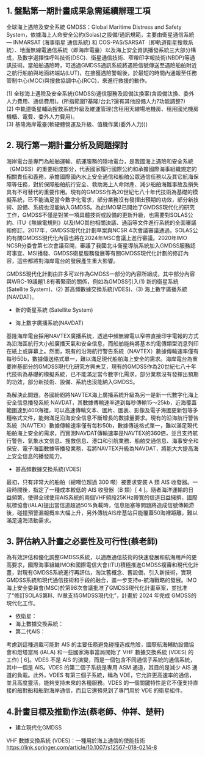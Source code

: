 ## 1. 盤點第一期計畫成果急需延續辦理工項  

全球海上遇險及安全系統 GMDSS：Global Maritime Distress and Safety System，依據海上人命安全公約(Solas)之設備/通訊規範，主要由衛星通信系統— INMARSAT (海事衛星 通信系統) 和 COS-PAS/SARSAT（即軌道衛星搜救系統）、地面無線電通信系統（即海岸電臺）以及海上安全資訊播發系統三大部分構成，及數字選擇性呼叫技術(DSC)、衛星通信技術、窄帶印字報技術(NBDP)等通訊技術。當船舶遇險時，可透過GMDSS通訊系統將遇險信號傳送至遇險船舶附近之航行船舶與地面終端站(LUT)，在接獲遇險警報後，於最短的時間內通報至任務管制中心(MCC)與搜救協調中心(RCC)，來進行救援的動作。  

(1)	全球海上遇險及安全系統(GMDSS)通信服務及設備汰換案(含設備汰換、委外人力費用、通信費用)。(所指範圍?基隆/台北?還有其他設備人力?功能調整?)  
(2)	中軌道衛星輔助搜救系統升級及維運管理(含租用天線場地機房、租用國光機房機櫃、電費、委外人力費用)。  
(3) 基隆海岸電臺(軟硬體營運及升級、值機作業(委外人力)))

## 2. 現行第一期計畫分析及問題探討  

海岸電台是專門為船舶運輸、航運服務的陸地電台，是我國海上遇險和安全系統（GMDSS）的重要組成部分，代表國家履行國際公約和承擔國際海事組織規定的相關責任和義務，承擔國際國內水上安全通信和船舶公眾通信任務以及其它航海保障等任務，對於保障船舶航行安全、救助海上人命財產、減少船舶海難事故及損失具有不可替代的重要作用。現有的GMDSS作為20世紀七八十年代技術為基礎的模擬系統，已不能滿足當今數字化需求，部分業務沒有發揮出預期的功效，部分新技術、設備、系統也沒能納入GMDSS。為此IMO早已開始了GMDSS現代化的研究工作，GMDSS不僅是對某一項具體技術或設備的更新升級，也需要對SOLAS公約、ITU《無線電規則》以及IMO其他相關決議、通函等文件進行系統的全面審議和修訂。2017年，GMDSS現代化計劃草案與NCSR 4次會議審議通過。SOLAS公約有關GMDSS現代化內容也將在2024年MSC會議上進行審議。2020年IMO NCSR分委會第七次會議召開，審議了我國北斗衛星導航系統加入GMDSS服務認可事宜、MSI播發、GMDSS衛星服務發展等有關GMDSS現代化計劃的修訂內容，這些都將對海岸電台的發展產生重大影響。

GMDSS現代化計劃由許多可以作為GMDSS一部分的內容所組成，其中部分內容與WRC-19議題1.8有著緊密的關係，例如為GMDSS引入(1) 新的衛星系統 (Satellite System)、(2) 甚高頻數據交換系統(VDES)、(3) 海上數字廣播系統(NAVDAT)。

- 新的衛星系統 (Satellite System)



- 海上數字廣播系統(NAVDAT)

基隆海岸電台採用NAVTEX廣播系統，透過中頻無線電以窄帶直接印字電報的方式為沿海區航行大小船廣播天氣和安全信息，而船舶能夠將基本的電傳類型消息列印在紙上或屏幕上。然而，現有的沿海航行警告系統（NAVTEX）數據傳輸速率僅有每秒50b，數據傳送格式單一，難以滿足現代船舶海上安全的需求。海岸電台為重要岸基部分的GMDSS現代化研究方興未艾，現有的GMDSS作為20世紀七八十年代技術為基礎的模擬系統，已不能滿足當今數字化需求，部分業務沒有發揮出預期的功效，部分新技術、設備、系統也沒能納入GMDSS。

為解決此問題，各國紛紛將NAVTEX海上廣播系統升級為另一是新一代數字化海上安全信息播發系統 NAVDAT，其數據傳輸速率達到每秒傳輸15～25kb，近海覆蓋範圍達到400海裡，可以高速傳輸文本、圖片、圖表、影像及電子海圖更新包等多種格式文件，能夠滿足沿海安全信息不斷增長的數據量要求。現有的沿海航行警告系統（NAVTEX）數據傳輸速率僅有每秒50b，數據傳送格式單一，難以滿足現代船舶海上安全的需求，而實測NAVDAT傳輸速率是NAVTEX的360倍，並且支持航行警告、氣象水文信息、搜救信息、港口和引航業務、船舶交通信息、海事安全和保安、電子海圖數據等播發業務，若將NAVTEX升級為NAVDAT，將能大大提高海上安全信息的播發能力。

- 甚高頻數據交換系統(VDES)

最初，只有非常大的船舶（總噸位超過 300 噸）被要求安裝 A 類 AIS 收發器。一段時間後，指定了一種成本較低的 AIS 收發器（B 類）[ 4 ]。隨者海洋運輸的日益頻繁，使得全球使用AIS系統的兩個VHF頻段25KHz帶寬的信道日益擁擠，國際航標協會(IALA)提出當信道超過50%負載時，信息阻塞等問題將造成信號傳輸滯後，碰撞預警漏報概率大幅上升，另外傳統AIS岸基站只能覆蓋50海裡距離，難以滿足遠海活動需求。


## 3. 評估納入計畫之必要性及可行性(蔡老師)

為有效評估和優化調整GMDSS系統，以適應通信技術的快速發展和航海用戶的更高要求，國際海事組織IMO和國際電信大會(ITU)積極推進GMDSS複審和現代化計畫，對現有GMDSS系統進行再評估，淘汰舊概念、舊設備，引入新技術，實現GMDSS系統和現代通信技術和手段的融合，進一步支持e-航海戰略的發展。IMO海上安全委員會(MSC)於第98次會議批准了GMDSS現代化計畫草案，並批准了“修訂SOLAS第III、IV章支持GMDSS現代化”，計畫於 2024 年完成 GMDSS的現代化工作。  



- 依衛星： 
- 海上數據交換系統：
- 第二代AIS：

考慮到這種過載可能對 AIS 的主要任務避免碰撞造成危險，國際航海輔助設備協會和燈塔當局 (IALA) 和一些國家海事當局開始了 VHF 數據交換系統 (VDES) 的工作) [ 6]。VDES 不是 AIS 的演變，而是一個包含不同通信子系統的通信系統，其中一個是 AIS。VDES 的第二個子系統是專用 ASM 通道，其目的是減少 AIS 通道的負載。此外，VDES 有第三個子系統，稱為 VDE，它允許更高速率的通信，並且高度靈活，能夠支持未來的各種服務。VDES 的一個關鍵特性是它不僅支持直接的船對船和船對海岸通信，而且它還預見到了專門用於 VDE 的衛星組件。


## 4.計畫目標及推動作法(蔡老師、仲祥、楚軒)

- 建立現代化GMDSS


VHF 數據交換系統 (VDES)：一種用於海上通信的使能技術 <https://link.springer.com/article/10.1007/s12567-018-0214-8> 

